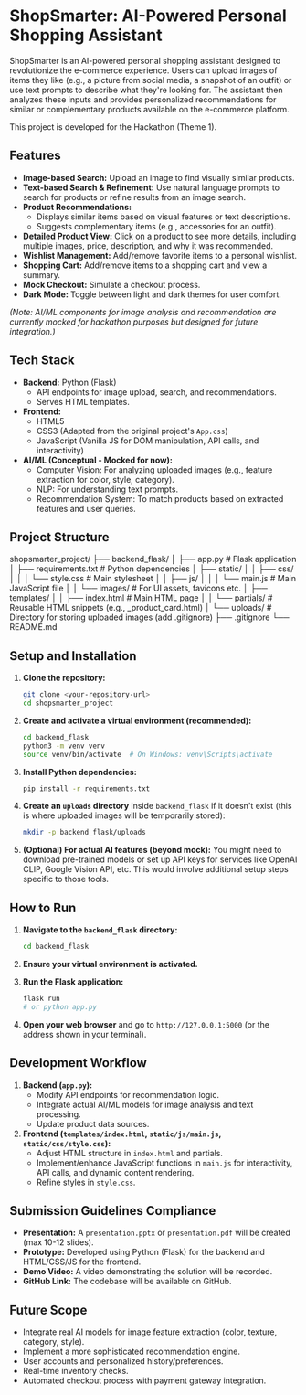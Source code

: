 # ShopSmarter: AI-Powered Personal Shopping Assistant

ShopSmarter is an AI-powered personal shopping assistant designed to revolutionize the e-commerce experience. Users can upload images of items they like (e.g., a picture from social media, a snapshot of an outfit) or use text prompts to describe what they're looking for. The assistant then analyzes these inputs and provides personalized recommendations for similar or complementary products available on the e-commerce platform.

This project is developed for the Hackathon (Theme 1).

## Features

*   **Image-based Search:** Upload an image to find visually similar products.
*   **Text-based Search & Refinement:** Use natural language prompts to search for products or refine results from an image search.
*   **Product Recommendations:**
    *   Displays similar items based on visual features or text descriptions.
    *   Suggests complementary items (e.g., accessories for an outfit).
*   **Detailed Product View:** Click on a product to see more details, including multiple images, price, description, and why it was recommended.
*   **Wishlist Management:** Add/remove favorite items to a personal wishlist.
*   **Shopping Cart:** Add/remove items to a shopping cart and view a summary.
*   **Mock Checkout:** Simulate a checkout process.
*   **Dark Mode:** Toggle between light and dark themes for user comfort.

*(Note: AI/ML components for image analysis and recommendation are currently mocked for hackathon purposes but designed for future integration.)*

## Tech Stack

*   **Backend:** Python (Flask)
    *   API endpoints for image upload, search, and recommendations.
    *   Serves HTML templates.
*   **Frontend:**
    *   HTML5
    *   CSS3 (Adapted from the original project's `App.css`)
    *   JavaScript (Vanilla JS for DOM manipulation, API calls, and interactivity)
*   **AI/ML (Conceptual - Mocked for now):**
    *   Computer Vision: For analyzing uploaded images (e.g., feature extraction for color, style, category).
    *   NLP: For understanding text prompts.
    *   Recommendation System: To match products based on extracted features and user queries.

## Project Structure
shopsmarter_project/
├── backend_flask/
│ ├── app.py # Flask application
│ ├── requirements.txt # Python dependencies
│ ├── static/
│ │ ├── css/
│ │ │ └── style.css # Main stylesheet
│ │ ├── js/
│ │ │ └── main.js # Main JavaScript file
│ │ └── images/ # For UI assets, favicons etc.
│ ├── templates/
│ │ ├── index.html # Main HTML page
│ │ └── partials/ # Reusable HTML snippets (e.g., _product_card.html)
│ └── uploads/ # Directory for storing uploaded images (add .gitignore)
├── .gitignore
└── README.md

## Setup and Installation

1.  **Clone the repository:**
    ```bash
    git clone <your-repository-url>
    cd shopsmarter_project
    ```

2.  **Create and activate a virtual environment (recommended):**
    ```bash
    cd backend_flask
    python3 -m venv venv
    source venv/bin/activate  # On Windows: venv\Scripts\activate
    ```

3.  **Install Python dependencies:**
    ```bash
    pip install -r requirements.txt
    ```

4.  **Create an `uploads` directory** inside `backend_flask` if it doesn't exist (this is where uploaded images will be temporarily stored):
    ```bash
    mkdir -p backend_flask/uploads
    ```

5.  **(Optional) For actual AI features (beyond mock):** You might need to download pre-trained models or set up API keys for services like OpenAI CLIP, Google Vision API, etc. This would involve additional setup steps specific to those tools.

## How to Run

1.  **Navigate to the `backend_flask` directory:**
    ```bash
    cd backend_flask
    ```

2.  **Ensure your virtual environment is activated.**

3.  **Run the Flask application:**
    ```bash
    flask run
    # or python app.py
    ```

4.  **Open your web browser** and go to `http://127.0.0.1:5000` (or the address shown in your terminal).

## Development Workflow

1.  **Backend (`app.py`):**
    *   Modify API endpoints for recommendation logic.
    *   Integrate actual AI/ML models for image analysis and text processing.
    *   Update product data sources.
2.  **Frontend (`templates/index.html`, `static/js/main.js`, `static/css/style.css`):**
    *   Adjust HTML structure in `index.html` and partials.
    *   Implement/enhance JavaScript functions in `main.js` for interactivity, API calls, and dynamic content rendering.
    *   Refine styles in `style.css`.

## Submission Guidelines Compliance

*   **Presentation:** A `presentation.pptx` or `presentation.pdf` will be created (max 10-12 slides).
*   **Prototype:** Developed using Python (Flask) for the backend and HTML/CSS/JS for the frontend.
*   **Demo Video:** A video demonstrating the solution will be recorded.
*   **GitHub Link:** The codebase will be available on GitHub.

## Future Scope

*   Integrate real AI models for image feature extraction (color, texture, category, style).
*   Implement a more sophisticated recommendation engine.
*   User accounts and personalized history/preferences.
*   Real-time inventory checks.
*   Automated checkout process with payment gateway integration.